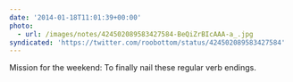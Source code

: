 ```yaml
---
date: '2014-01-18T11:01:39+00:00'
photo:
  - url: /images/notes/424502089583427584-BeQiZrBIcAAA-a_.jpg
syndicated: 'https://twitter.com/roobottom/status/424502089583427584'
---
```

Mission for the weekend: To finally nail these regular verb endings. 
